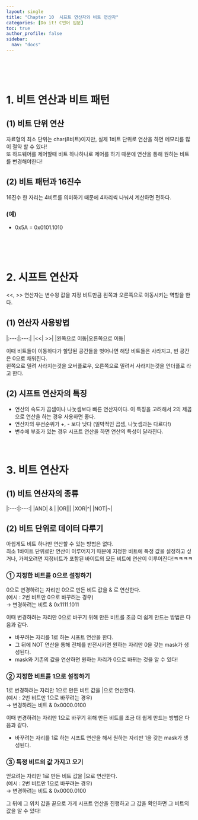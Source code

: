 ```yaml
---
layout: single
title: "Chapter 10  시프트 연산자와 비트 연산자"
categories: [Do it! C언어 입문]
toc: true
author_profile: false
sidebar:
  nav: "docs"
---
```

<br><br><br>

# 1. 비트 연산과 비트 패턴

## (1) 비트 단위 연산
자료형의 최소 단위는 char(8비트)이지만, 실제 1비트 단위로 연산을 하면 메모리를 많이 절약 할 수 있다!<br>
또 하드웨어를 제어할때 비트 하나하나로 제어를 하기 때문에 연산을 통해 원하는 비트를 변경해야한다!

## (2) 비트 패턴과 16진수
16진수 한 자리는 4비트를 의미하기 때문에 4자리씩 나눠서 계산하면 편하다.
### (예)
* 0x5A = 0x0101.1010

<br><br><br>

# 2. 시프트 연산자
<<, >> 연산자는 변수읭 값을 지정 비트만큼 왼쪽과 오른쪽으로 이동시키는 역할을 한다.<br>
## (1) 연산자 사용방법

|:---:|:---:|
|<<| >>|
|왼쪽으로 이동|오른쪽으로 이동|

이때 비트들이 이동하다가 할당된 공간들을 벗어나면 해당 비트들은 사라지고, 빈 공간은 0으로 채워진다.<br>
왼쪽으로 밀려 사라지는것을 오버플로우, 오른쪽으로 밀려서 사라지는것을 언더플로 라고 한다.

## (2) 시프트 연산자의 특징
* 연산의 속도가 곱셈이나 나눗셈보다 빠른 연산자이다. 이 특징을 고려해서 2의 제곱으로 연산을 하는 경우 사용하면 좋다.
* 연산자의 우선순위가 +, - 보다 낮다 (일박적인 곱셈, 나눗셈과는 다르다!)
* 변수에 부호가 있는 경우 시프트 연산을 하면 연산의 특성이 달라진다.
<br><br><br>

# 3. 비트 연산자
## (1) 비트 연산자의 종류
|:---:|:---:|
|AND| & |
|OR|||
|XOR|^|
|NOT|~|

## (2) 비트 단위로 데이터 다루기
아쉽게도 비트 하나만 연산할 수 있는 방법은 없다.<br>
최소 1바이트 단위로만 연산이 이루어지기 때문에 지정한 비트에 특정 값을 설정하고 싶거나, 가져오려면 지정비트가 포함된 바이트의 모든 비트에 연산이 이루어진다!ㅋㅋㅋㅋ<br>

### ① 지정한 비트를 0으로 설정하기
0으로 변경하려는 자리만 0으로 만든 비트 값을 & 로 연산한다. <br>
(예시 : 2번 비트만 0으로 바꾸려는 경우) <br>
→ 변경하려는 비트 & 0x1111.1011 

이때 변경하려는 자리만 0으로 바꾸기 위해 만든 비트를 조금 더 쉽게 만드는 방법은 다음과 같다. <br>
* 바꾸려는 자리를 1로 하는 시프트 연산을 한다.
* 그 뒤에 NOT 연산을 통해 전체를 반전시키면 원하는 자리만 0을 갖는 mask가 생성된다.
* mask와 기존의 값을 연산하면 원하는 자리가 0으로 바뀌는 것을 알 수 있다!


### ② 지정한 비트를 1으로 설정하기
1로 변경하려는 자리만 1으로 만든 비트 값을 |으로 연산한다. <br>
(예시 : 2번 비트만 1으로 바꾸려는 경우) <br>
→ 변경하려는 비트 & 0x0000.0100 

이때 변경하려는 자리만 1으로 바꾸기 위해 만든 비트를 조금 더 쉽게 만드는 방법은 다음과 같다. <br>
* 바꾸려는 자리를 1로 하는 시프트 연산을 해서 원하는 자리만 1을 갖는 mask가 생성된다.

### ③ 특정 비트의 값 가지고 오기
얻으려는 자리만 1로 만든 비트 값을 |으로 연산한다. <br>
(예시 : 2번 비트만 1으로 바꾸려는 경우) <br>
→ 변경하려는 비트 & 0x0000.0100 

그 뒤에 그 위치 값을 끝으로 가게 시프트 연산을 진행하고 그 값을 확인하면 그 비트의 값을 알 수 있다!


